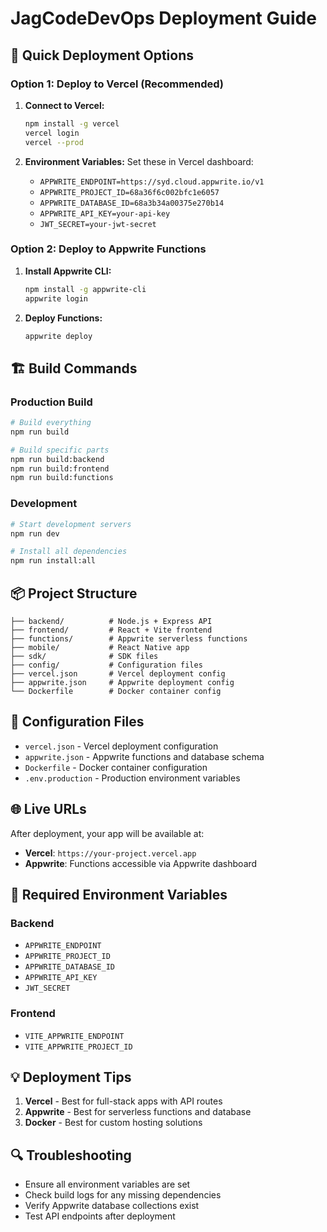 # JagCodeDevOps Deployment Guide

## 🚀 Quick Deployment Options

### Option 1: Deploy to Vercel (Recommended)

1. **Connect to Vercel:**
   ```bash
   npm install -g vercel
   vercel login
   vercel --prod
   ```

2. **Environment Variables:**
   Set these in Vercel dashboard:
   - `APPWRITE_ENDPOINT=https://syd.cloud.appwrite.io/v1`
   - `APPWRITE_PROJECT_ID=68a36f6c002bfc1e6057`  
   - `APPWRITE_DATABASE_ID=68a3b34a00375e270b14`
   - `APPWRITE_API_KEY=your-api-key`
   - `JWT_SECRET=your-jwt-secret`

### Option 2: Deploy to Appwrite Functions

1. **Install Appwrite CLI:**
   ```bash
   npm install -g appwrite-cli
   appwrite login
   ```

2. **Deploy Functions:**
   ```bash
   appwrite deploy
   ```

## 🏗️ Build Commands

### Production Build
```bash
# Build everything
npm run build

# Build specific parts
npm run build:backend
npm run build:frontend
npm run build:functions
```

### Development
```bash
# Start development servers
npm run dev

# Install all dependencies
npm run install:all
```

## 📦 Project Structure

```
├── backend/          # Node.js + Express API
├── frontend/         # React + Vite frontend  
├── functions/        # Appwrite serverless functions
├── mobile/           # React Native app
├── sdk/              # SDK files
├── config/           # Configuration files
├── vercel.json       # Vercel deployment config
├── appwrite.json     # Appwrite deployment config
└── Dockerfile        # Docker container config
```

## 🔧 Configuration Files

- `vercel.json` - Vercel deployment configuration
- `appwrite.json` - Appwrite functions and database schema
- `Dockerfile` - Docker container configuration
- `.env.production` - Production environment variables

## 🌐 Live URLs

After deployment, your app will be available at:
- **Vercel**: `https://your-project.vercel.app`
- **Appwrite**: Functions accessible via Appwrite dashboard

## 🔑 Required Environment Variables

### Backend
- `APPWRITE_ENDPOINT`
- `APPWRITE_PROJECT_ID` 
- `APPWRITE_DATABASE_ID`
- `APPWRITE_API_KEY`
- `JWT_SECRET`

### Frontend
- `VITE_APPWRITE_ENDPOINT`
- `VITE_APPWRITE_PROJECT_ID`

## 💡 Deployment Tips

1. **Vercel** - Best for full-stack apps with API routes
2. **Appwrite** - Best for serverless functions and database
3. **Docker** - Best for custom hosting solutions

## 🔍 Troubleshooting

- Ensure all environment variables are set
- Check build logs for any missing dependencies
- Verify Appwrite database collections exist
- Test API endpoints after deployment